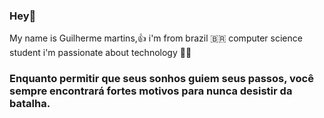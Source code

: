 ### Hey👋

My name is Guilherme martins,👍
i'm from brazil 🇧🇷 computer science student i'm passionate about technology 👨‍💻
 

### Enquanto permitir que seus sonhos guiem seus passos, você sempre encontrará fortes motivos para nunca desistir da batalha.
